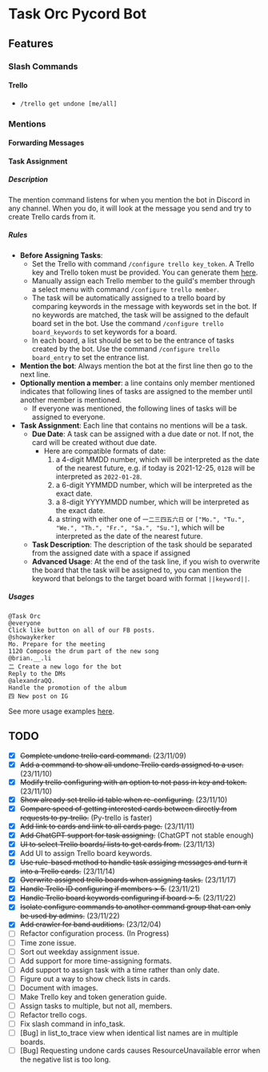 # Task Orc Pycord Bot

## Features
### Slash Commands
#### Trello
* `/trello get undone [me/all]`


### Mentions
#### Forwarding Messages
#### Task Assignment
##### Description
The mention command listens for when you mention the bot in Discord in any channel. When you do, it will look at the message you send and try to create Trello cards from it.

##### Rules
* **Before Assigning Tasks**:
	* Set the Trello with command `/configure trello key_token`. A Trello key and Trello token must be provided. You can generate them [here](https://developer.atlassian.com/cloud/trello/).
	* Manually assign each Trello member to the guild's member through a select menu with command `/configure trello member`.
	* The task will be automatically assigned to a trello board by comparing keywords in the message with keywords set in the bot. If no keywords are matched, the task will be assigned to the default board set in the bot. Use the command `/configure trello board_keywords` to set keywords for a board.
	* In each board, a list should be set to be the entrance of tasks created by the bot. Use the command `/configure trello board_entry` to set the entrance list.
* **Mention the bot**: Always mention the bot at the first line then go to the next line.
* **Optionally mention a member**: a line contains only member mentioned indicates that following lines of tasks are assigned to the member until another member is mentioned.
	* If everyone was mentioned, the following lines of tasks will be assigned to everyone.
* **Task Assignment**: Each line that contains no mentions will be a task.
	* **Due Date**: A task can be assigned with a due date or not. If not, the card will be created without due date.
		* Here are compatible formats of date:
			1. a 4-digit MMDD number, which will be interpreted as the date of the nearest future, e.g. if today is 2021-12-25, `0128` will be interpreted as `2022-01-28`.
			2. a 6-digit YYMMDD number, which will be interpreted as the exact date.
			3. a 8-digit YYYYMMDD number, which will be interpreted as the exact date.
			4. a string with either one of `一二三四五六日` or `["Mo.", "Tu.", "We.", "Th.", "Fr.", "Sa.", "Su."]`, which will be interpreted as the date of the nearest future.
	* **Task Description**: The description of the task should be separated from the assigned date with a space if assigned
	* **Advanced Usage**: At the end of the task line, if you wish to overwrite the board that the task will be assigned to, you can mention the keyword that belongs to the target board with format `||keyword||`.

##### Usages
```
@Task Orc
@everyone
Click like button on all of our FB posts.
@showaykerker
Mo. Prepare for the meeting
1120 Compose the drum part of the new song
@brian.__.li
二 Create a new logo for the bot
Reply to the DMs
@alexandraQQ.
Handle the promotion of the album
四 New post on IG
```
See more usage examples [here](./task_assignment_usages.md).



## TODO

- [x] ~~Complete undone trello card command.~~ (23/11/09)
- [x] ~~Add a command to show all undone Trello cards assigned to a user.~~ (23/11/10)
- [x] ~~Modify trello configuring with an option to not pass in key and token.~~ (23/11/10)
- [x] ~~Show already set trello id table when re-configuring.~~ (23/11/10)
- [x] ~~Compare speed of getting interested cards between directly from requests to py-trello.~~ (Py-trello is faster)
- [x] ~~Add link to cards and link to all cards page.~~ (23/11/11)
- [x] ~~Add ChatGPT support for task assigning.~~ (ChatGPT not stable enough)
- [x] ~~UI to select Trello boards/ lists to get cards from.~~ (23/11/13)
- [x] Add UI to assign Trello board keywords.
- [x] ~~Use rule-based method to handle task assiging messages and turn it into a Trello cards.~~ (23/11/14)
- [x] ~~Overwrite assigned trello boards when assigning tasks.~~ (23/11/17)
- [X] ~~Handle Trello ID configuring if members > 5.~~ (23/11/21)
- [X] ~~Handle Trello board keywords configuring if board > 5.~~  (23/11/22)
- [X] ~~Isolate configure commands to another command group that can only be used by admins.~~ (23/11/22)
- [X] ~~Add crawler for band auditions.~~ (23/12/04)
- [ ] Refactor configuration process. (In Progress)
- [ ] Time zone issue.
- [ ] Sort out weekday assignment issue.
- [ ] Add support for more time-assigning formats.
- [ ] Add support to assign task with a time rather than only date.
- [ ] Figure out a way to show check lists in cards.
- [ ] Document with images.
- [ ] Make Trello key and token generation guide.
- [ ] Assign tasks to multiple, but not all, members.
- [ ] Refactor trello cogs.
- [ ] Fix slash command in info_task.
- [ ] [Bug] in list_to_trace view when identical list names are in multiple boards.
- [ ] [Bug] Requesting undone cards causes ResourceUnavailable error when the negative list is too long.